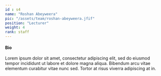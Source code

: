 ```yaml
---
id : s4
name: "Roshan Abeyweera"
pic: "/assets/team/roshan-abeyweera.jfif"
position: "Lecturer"
weight: 4
rank: staff
---
```


#### Bio
Lorem ipsum dolor sit amet, consectetur adipiscing elit, sed do eiusmod tempor incididunt ut labore et dolore magna aliqua. Bibendum arcu vitae elementum curabitur vitae nunc sed. Tortor at risus viverra adipiscing at in.
